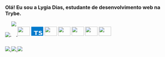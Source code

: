 ### Olá! Eu sou a Lygia Dias, estudante de desenvolvimento web na Trybe.


 <div>
 <a href="https://github.com/lygiadias/github-readme-stats">
  <img align="center" src="https://github-readme-stats.vercel.app/api?username=lygiadias&show_icons=true&theme=tokyonight" />
</a>
<a href="https://github.com/lygiadias/convoychat">
  <img align="top" width=285 src="https://github-readme-stats.vercel.app/api/top-langs/?username=lygiadias&theme=tokyonight" />
</a 
  </div>
 <div style="display: inline-block"><br>
   <img height=30 width=40 src="https://cdn.jsdelivr.net/gh/devicons/devicon/icons/javascript/javascript-plain.svg" />
   <img height="30" width="40" src="https://raw.githubusercontent.com/devicons/devicon/master/icons/typescript/typescript-plain.svg">
   <img height=30 width=40 src="https://cdn.jsdelivr.net/gh/devicons/devicon/icons/nodejs/nodejs-original.svg" />
   <img height=30 width=40 src="https://cdn.jsdelivr.net/gh/devicons/devicon/icons/react/react-original.svg" />
   <img height=30 width=40 src="https://cdn.jsdelivr.net/gh/devicons/devicon/icons/html5/html5-plain.svg" />
   <img height=30 width=40 src="https://cdn.jsdelivr.net/gh/devicons/devicon/icons/css3/css3-plain.svg" />
   <img height=30 width=40 src="https://cdn.jsdelivr.net/gh/devicons/devicon/icons/docker/docker-plain-wordmark.svg" />


  </div>
  
  ##
  
  <div>
  <a href="https://www.instagram.com/lygiadias/">
  <img src="https://img.shields.io/badge/Instagram-E4405F?style=for-the-badge&logo=instagram&logoColor=white" />
</a>
  <a href="https://www.linkedin.com/in/lygiiadias/">
  <img src="https://img.shields.io/badge/LinkedIn-0077B5?style=for-the-badge&logo=linkedin&logoColor=white" />
</a>
    <a href="https://www.facebook.com/lygiadiias">
  <img src="https://img.shields.io/badge/Facebook-1877F2?style=for-the-badge&logo=facebook&logoColor=white" />
</a>
  </div>
  
